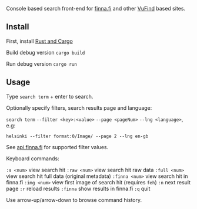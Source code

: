 Console based search front-end for [finna.fi](https://finna.fi/) and other [VuFind](https://vufind.org/) based sites.

## Install

First, install [Rust and Cargo](https://doc.rust-lang.org/cargo/getting-started/installation.html)

Build debug version
`cargo build`

Run debug version
`cargo run`


## Usage

Type `search term` + enter to search.

Optionally specify filters, search results page and language:

`search term` `--filter <key>:<value>` `--page <pageNum>` `--lng <language>`, e.g:

`helsinki --filter format:0/Image/ --page 2 --lng en-gb`

See [api.finna.fi](https://api.finna.fi/) for supported filter values.

Keyboard commands:

`:s <num>` view search hit
`:raw <num>` view search hit raw data
`:full <num>` view search hit full data (original metadata)
`:finna <num>` view search hit in finna.fi
`:img <num>` view first image of search hit (requires `feh`)
`:n` next result page
`:r` reload results
`:finna` show results in finna.fi
`:q` quit

Use arrow-up/arrow-down to browse command history.
